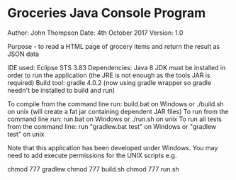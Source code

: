 Groceries Java Console Program
==============================
Author: John Thompson
Date: 4th October 2017
Version: 1.0

Purpose - to read a HTML page of grocery items and return the result as JSON data

IDE used: Eclipse STS 3.83
Dependencies: Java 8 JDK must be installed in order to run the application (the JRE is not enough as the tools JAR is required)
Build tool: gradle 4.0.2 (now using gradle wrapper so gradle needn't be installed to build and run)

To compile from the command line run: build.bat on Windows or ./build.sh on unix 
(will create a fat jar containing dependent JAR files)
To run from the command line run: run.bat on Windows or ./run.sh on unix
To run all tests from the command line: run "gradlew.bat test" on Windows or "gradlew test" on unix 

Note that this application has been developed under Windows.  You may need to add execute permissions for the UNIX scripts
e.g.

chmod 777 gradlew
chmod 777 build.sh
chmod 777 run.sh
